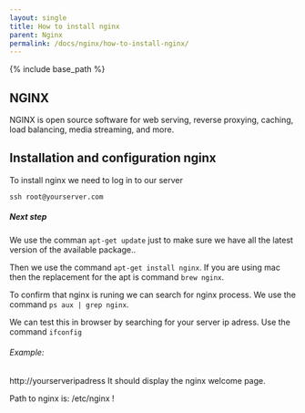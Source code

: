 ```yaml
---
layout: single
title: How to install nginx
parent: Nginx
permalink: /docs/nginx/how-to-install-nginx/
---
```


{% include base_path %}


## NGINX

NGINX is open source software for web serving, reverse proxying, caching, load balancing, media streaming, and more.

## Installation and configuration nginx

To install nginx we need to log in to our server

```ssh root@yourserver.com```

##### Next step
We use the comman ```apt-get update``` just to make sure we have all the latest version of the available package..

Then we use the command ```apt-get install nginx```.
If you are using mac then the replacement for the apt is command ```brew nginx```.

To confirm that nginx is runing we can search for nginx process.
We use the command ```ps aux | grep nginx```.

We can test this in browser by searching for your server ip adress.
Use the command ```ifconfig```

###### Example:
http://yourserveripadress
It should display the nginx welcome page.

Path to nginx is: /etc/nginx !

